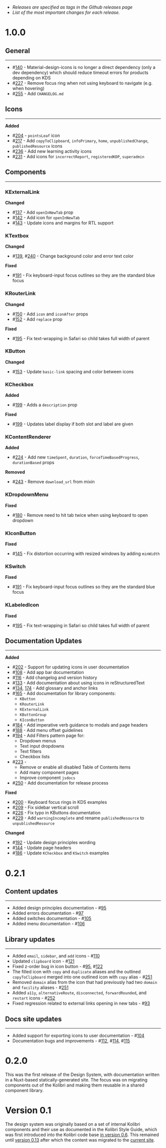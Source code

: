 - *Releases are specified as tags in the Github releases page*
- *List of the most important changes for each release.*


# 1.0.0

## General
___

- #[140] - Material-design-icons is no longer a direct dependency (only a dev dependency) which should reduce timeout errors for products depending on KDS
- #[227] - Remove focus ring when not using keyboard to navigate (e.g. when hovering)
- #[255] - Add `CHANGELOG.md`

## Icons
___
__Added__

- #[204] - `pointsLeaf` icon
- #[217] - Add `copyToClipboard`, `infoPrimary`, `home`, `unpublishedChange`, `publishedResource` icons
- #[236] - Add new learning activity icons
- #[231] - Add icons for `incorrectReport`, `registeredKDP`, `superadmin`

## Components
---

### KExternalLink
__Changed__
- #[137] - Add `openInNewTab` prop
- #[142] - Add icon for `openInNewTab`
- #[143] - Update icons and margins for RTL support

### KTextbox
__Changed__
- #[139], #[240] - Change background color and error text color

__Fixed__
- #[191] - Fix keyboard-input focus outlines so they are the standard blue focus

### KRouterLink
__Changed__
- #[150] - Add `icon` and `iconAfter` props
- #[152] - Add `replace` prop

__Fixed__
- #[195] - Fix text-wrapping in Safari so child takes full width of parent

### KButton
__Changed__
- #[153] - Update `basic-link` spacing and color between icons


### KCheckbox
__Added__
- #[199] - Adds a `description` prop

__Fixed__
- #[199] - Updates label display if both slot and label are given

### KContentRenderer
__Added__
- #[224] - Add new `timeSpent`, `duration`, `forceTimeBasedProgress`, `durationBased` props

__Removed__
- #[243] - Remove `download_url` from mixin

### KDropdownMenu
__Fixed__
- #[180] - Remove need to hit tab twice when using keyboard to open dropdown

### KIconButton
__Fixed__
- #[145] - Fix distortion occurring with resized windows by adding `minWidth`

### KSwitch
__Fixed__
- #[191] - Fix keyboard-input focus outlines so they are the standard blue focus

### KLabeledIcon
__Fixed__
- #[195] - Fix text-wrapping in Safari so child takes full width of parent

## Documentation Updates
___

__Added__
- #[202] - Support for updating icons in user documentation
- #[108] - Add app bar documentation
- #[116] - Add changelog and version history
- #[133] - Add documentation about using icons in reStructuredText
- #[134], [174] - Add glossary and anchor links
- #[165] - Add documentation for library components:
  - `KButton`
  - `KRouterLink`
  - `KExternalLink`
  - `KButtonGroup`
  - `KIconButton`
- #[184] - Add imperative verb guidance to modals and page headers
- #[188] - Add menu offset guidelines
- #[194] - Add Filters pattern page for:
  - Dropdown menus
  - Text input dropdowns
  - Text filters
  - Checkbox lists
- #[223] -
  - Remove or enable all disabled Table of Contents items
  - Add many component pages
  - Improve component `jsdocs`
- #[250] - Add documentation for release process

__Fixed__
- #[200] - Keyboard focus rings in KDS examples
- #[209] - Fix sidebar vertical scroll
- #[226] - Fix typo in KButtons documentation
- #[229] - Add `warningIncomplete` and rename `publishedResource` to `unpublishedResource`


__Changed__
- #[192] - Update design principles wording
- #[144] - Update page headers
- #[186] - Update `KCheckbox` and `KSwitch` examples

<!-- Referenced PRs -->
[153]: https://github.com/learningequality/kolibri-design-system/pull/153
[150]: https://github.com/learningequality/kolibri-design-system/pull/150
[152]: https://github.com/learningequality/kolibri-design-system/pull/152
[195]: https://github.com/learningequality/kolibri-design-system/pull/195
[139]: https://github.com/learningequality/kolibri-design-system/pull/139
[240]: https://github.com/learningequality/kolibri-design-system/pull/240
[191]: https://github.com/learningequality/kolibri-design-system/pull/191
[137]: https://github.com/learningequality/kolibri-design-system/pull/137
[142]: https://github.com/learningequality/kolibri-design-system/pull/142
[143]: https://github.com/learningequality/kolibri-design-system/pull/143
[140]: https://github.com/learningequality/kolibri-design-system/pull/140
[227]: https://github.com/learningequality/kolibri-design-system/pull/227
[204]: https://github.com/learningequality/kolibri-design-system/pull/204
[217]: https://github.com/learningequality/kolibri-design-system/pull/217
[236]: https://github.com/learningequality/kolibri-design-system/pull/236
[231]: https://github.com/learningequality/kolibri-design-system/pull/231
[180]: https://github.com/learningequality/kolibri-design-system/pull/180
[145]: https://github.com/learningequality/kolibri-design-system/pull/145
[224]: https://github.com/learningequality/kolibri-design-system/pull/224
[243]: https://github.com/learningequality/kolibri-design-system/pull/243
[199]: https://github.com/learningequality/kolibri-design-system/pull/199
[192]: https://github.com/learningequality/kolibri-design-system/pull/192
[144]: https://github.com/learningequality/kolibri-design-system/pull/144
[186]: https://github.com/learningequality/kolibri-design-system/pull/186
[200]: https://github.com/learningequality/kolibri-design-system/pull/200
[209]: https://github.com/learningequality/kolibri-design-system/pull/209
[226]: https://github.com/learningequality/kolibri-design-system/pull/226
[229]: https://github.com/learningequality/kolibri-design-system/pull/229
[202]: https://github.com/learningequality/kolibri-design-system/pull/202
[108]: https://github.com/learningequality/kolibri-design-system/pull/108
[116]: https://github.com/learningequality/kolibri-design-system/pull/116
[133]: https://github.com/learningequality/kolibri-design-system/pull/133
[134]: https://github.com/learningequality/kolibri-design-system/pull/134
[174]: https://github.com/learningequality/kolibri-design-system/pull/174
[165]: https://github.com/learningequality/kolibri-design-system/pull/165
[184]: https://github.com/learningequality/kolibri-design-system/pull/184
[188]: https://github.com/learningequality/kolibri-design-system/pull/188
[194]: https://github.com/learningequality/kolibri-design-system/pull/194
[223]: https://github.com/learningequality/kolibri-design-system/pull/223
[250]: https://github.com/learningequality/kolibri-design-system/pull/250
[255]: https://github.com/learningequality/kolibri-design-system/pull/255


# 0.2.1

## Content updates
___
- Added design principles documentation - #[95]
- Added errors documentation - #[97]
- Added switches documentation - #[105]
- Added menu documentation - #[106]

## Library updates
___
- Added `email`, `sidebar`, and `add` icons - #[110]
- Updated `clipboard` icon - #[121]
- Fixed z-order bug in icon button - #[95], #[122]
- The filled icon with `copy` and `duplicate` aliases and the outlined `copyToClipboard` merged into one outlined icon with `copy` alias - #[251]
- Removed `domain` alias from the icon that had previously had two `domain` and `facility` aliases - #[251]
- Added `a11y`, `alternativeRoute`, `disconnected`, `forwardRounded`, and `restart` icons - #[252]
- Fixed regression related to external links opening in new tabs - #[93]

## Docs site updates
---
- Added support for exporting icons to user documentation - #[104]
- Documentation bugs and improvements - #[112], #[114], #[115]

<!-- Referenced PRs -->
[110]: https://github.com/learningequality/kolibri-design-system/pull/110
[121]: https://github.com/learningequality/kolibri-design-system/pull/121
[95]: https://github.com/learningequality/kolibri-design-system/pull/95
[97]: https://github.com/learningequality/kolibri-design-system/pull/97
[105]: https://github.com/learningequality/kolibri-design-system/pull/105
[106]: https://github.com/learningequality/kolibri-design-system/pull/106
[122]: https://github.com/learningequality/kolibri-design-system/pull/122
[251]: https://github.com/learningequality/kolibri-design-system/pull/251
[252]: https://github.com/learningequality/kolibri-design-system/pull/252
[93]: https://github.com/learningequality/kolibri-design-system/pull/93
[104]: https://github.com/learningequality/kolibri-design-system/pull/104
[112]: https://github.com/learningequality/kolibri-design-system/pull/112
[114]: https://github.com/learningequality/kolibri-design-system/pull/114
[115]: https://github.com/learningequality/kolibri-design-system/pull/115

# 0.2.0
This was the first release of the Design System, with documentation written in a Nuxt-based statically-generated site. The focus was on migrating components out of the Kolibri and making them reusable in a shared component library.

# Version 0.1
The design system was originally based on a set of internal Kolibri components and their use as documented in the Kolibri Style Guide, which was first introduced into the Kolibri code base [in version 0.6](https://github.com/learningequality/kolibri/tree/release-v0.6.x/kolibri/plugins/style_guide). This remained until [version 0.13](https://github.com/learningequality/kolibri/tree/release-v0.13.x/kolibri/plugins/style_guide) after which the content was migrated to the [current site](https://design-system.learningequality.org/ "Kolibri Design System Documentation").
